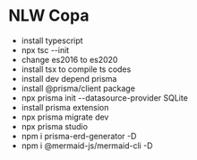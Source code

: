 # NLW Copa

- install typescript
- npx tsc --init
- change es2016 to es2020
- install tsx to compile ts codes
- install dev depend prisma
- install @prisma/client package
- npx prisma init --datasource-provider SQLite
- install prisma extension
- npx prisma migrate dev
- npx prisma studio 
- npm i prisma-erd-generator -D
- npm i @mermaid-js/mermaid-cli -D